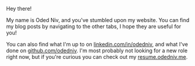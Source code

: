 ---
---

Hey there!

My name is Oded Niv, and you've stumbled upon my website.
You can find my blog posts by navigating to the other tabs, I hope they are useful for you!

You can also find what I'm up to on [linkedin.com/in/odedniv](https://linkedin.com/in/odedniv),
and what I've done on [github.com/odedniv](https://github.com/odedniv).
I'm most probably not looking for a new role right now,
but if you're curious you can check out my [resume.odedniv.me](https://resume.odedniv.me).
